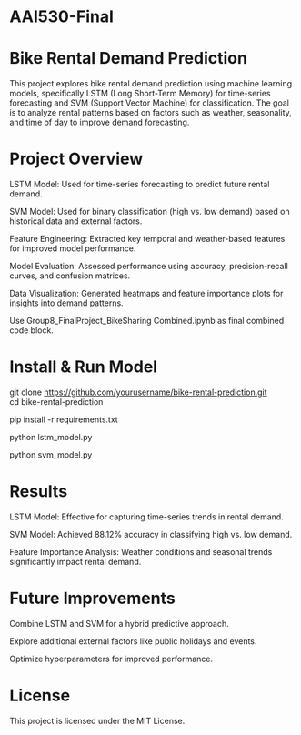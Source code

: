 # AAI530-Final
# Bike Rental Demand Prediction
This project explores bike rental demand prediction using machine learning models, specifically LSTM (Long Short-Term Memory) for time-series forecasting and SVM (Support Vector Machine) for classification. The goal is to analyze rental patterns based on factors such as weather, seasonality, and time of day to improve demand forecasting.

# Project Overview
LSTM Model: Used for time-series forecasting to predict future rental demand.

SVM Model: Used for binary classification (high vs. low demand) based on historical data and external factors.

Feature Engineering: Extracted key temporal and weather-based features for improved model performance.

Model Evaluation: Assessed performance using accuracy, precision-recall curves, and confusion matrices.

Data Visualization: Generated heatmaps and feature importance plots for insights into demand patterns.

Use Group8_FinalProject_BikeSharing Combined.ipynb as final combined code block. 

# Install & Run Model
git clone https://github.com/yourusername/bike-rental-prediction.git  
cd bike-rental-prediction  

pip install -r requirements.txt  

python lstm_model.py  

python svm_model.py  

# Results
LSTM Model: Effective for capturing time-series trends in rental demand.

SVM Model: Achieved 88.12% accuracy in classifying high vs. low demand.

Feature Importance Analysis: Weather conditions and seasonal trends significantly impact rental demand.

# Future Improvements
Combine LSTM and SVM for a hybrid predictive approach.

Explore additional external factors like public holidays and events.

Optimize hyperparameters for improved performance.

# License
This project is licensed under the MIT License.
